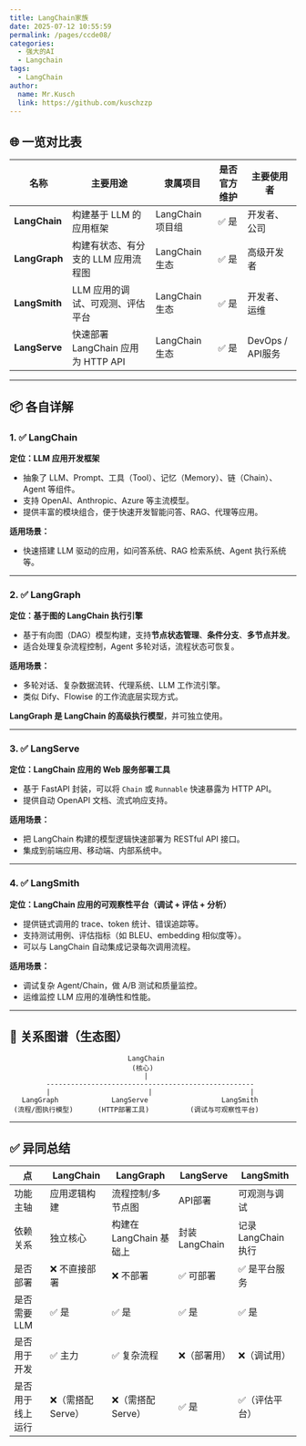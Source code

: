 ```yaml
---
title: LangChain家族
date: 2025-07-12 10:55:59
permalink: /pages/ccde08/
categories:
  - 强大的AI
  - Langchain
tags:
  - LangChain
author: 
  name: Mr.Kusch
  link: https://github.com/kuschzzp
---
```


## 🌐 一览对比表

| 名称            | 主要用途                        | 隶属项目          | 是否官方维护 | 主要使用者          |
| ------------- | --------------------------- | ------------- | ------ | -------------- |
| **LangChain** | 构建基于 LLM 的应用框架              | LangChain 项目组 | ✅ 是    | 开发者、公司         |
| **LangGraph** | 构建有状态、有分支的 LLM 应用流程图        | LangChain 生态  | ✅ 是    | 高级开发者          |
| **LangSmith** | LLM 应用的调试、可观测、评估平台          | LangChain 生态  | ✅ 是    | 开发者、运维         |
| **LangServe** | 快速部署 LangChain 应用为 HTTP API | LangChain 生态  | ✅ 是    | DevOps / API服务 |

---

## 📦 各自详解

### 1. ✅ LangChain

**定位：LLM 应用开发框架**

* 抽象了 LLM、Prompt、工具（Tool）、记忆（Memory）、链（Chain）、Agent 等组件。
* 支持 OpenAI、Anthropic、Azure 等主流模型。
* 提供丰富的模块组合，便于快速开发智能问答、RAG、代理等应用。

**适用场景：**

* 快速搭建 LLM 驱动的应用，如问答系统、RAG 检索系统、Agent 执行系统等。

---

### 2. ✅ LangGraph

**定位：基于图的 LangChain 执行引擎**

* 基于有向图（DAG）模型构建，支持**节点状态管理**、**条件分支**、**多节点并发**。
* 适合处理复杂流程控制，Agent 多轮对话，流程状态可恢复。

**适用场景：**

* 多轮对话、复杂数据流转、代理系统、LLM 工作流引擎。
* 类似 Dify、Flowise 的工作流底层实现方式。

**LangGraph 是 LangChain 的高级执行模型**，并可独立使用。

---

### 3. ✅ LangServe

**定位：LangChain 应用的 Web 服务部署工具**

* 基于 FastAPI 封装，可以将 `Chain` 或 `Runnable` 快速暴露为 HTTP API。
* 提供自动 OpenAPI 文档、流式响应支持。

**适用场景：**

* 把 LangChain 构建的模型逻辑快速部署为 RESTful API 接口。
* 集成到前端应用、移动端、内部系统中。

---

### 4. ✅ LangSmith

**定位：LangChain 应用的可观察性平台（调试 + 评估 + 分析）**

* 提供链式调用的 trace、token 统计、错误追踪等。
* 支持测试用例、评估指标（如 BLEU、embedding 相似度等）。
* 可以与 LangChain 自动集成记录每次调用流程。

**适用场景：**

* 调试复杂 Agent/Chain，做 A/B 测试和质量监控。
* 运维监控 LLM 应用的准确性和性能。

---

## 🔗 关系图谱（生态图）

```
                             LangChain
                              (核心)
                                 |
         ---------------------------------------------------
         |                        |                        |
   LangGraph             LangServe                  LangSmith
 (流程/图执行模型)      (HTTP部署工具)          (调试与可观察性平台)
```

---

## ✅ 异同总结

| 点        | LangChain    | LangGraph         | LangServe    | LangSmith       |
| -------- | ------------ | ----------------- | ------------ | --------------- |
| 功能主轴     | 应用逻辑构建       | 流程控制/多节点图         | API部署        | 可观测与调试          |
| 依赖关系     | 独立核心         | 构建在 LangChain 基础上 | 封装 LangChain | 记录 LangChain 执行 |
| 是否部署     | ❌ 不直接部署      | ❌ 不部署             | ✅ 可部署        | ✅ 是平台服务         |
| 是否需要 LLM | ✅ 是          | ✅ 是               | ✅ 是          | ✅ 是             |
| 是否用于开发   | ✅ 主力         | ✅ 复杂流程            | ❌（部署用）       | ❌（调试用）          |
| 是否用于线上运行 | ❌（需搭配 Serve） | ❌（需搭配 Serve）      | ✅ 是          | ✅（评估平台）         |